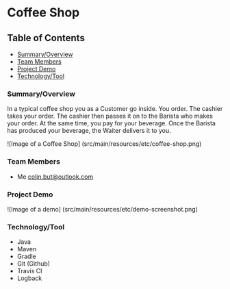 # Coffee Shop

## Table of Contents

* [Summary/Overview](#summary-overview)
* [Team Members](#team-members)
* [Project Demo](#project-demo)
* [Technology/Tool](#tech-tool)


### <a name="summary-overview"></a>Summary/Overview
In a typical coffee shop you as a Customer go inside. You order. The cashier takes your order. The cashier then passes it on to the Barista who makes your order. At the same time, you pay for your beverage. 
Once the Barista has produced your beverage, the Waiter delivers it to you. 

![Image of a Coffee Shop]
(src/main/resources/etc/coffee-shop.png)

### <a name="team-members"></a>Team Members
* Me <colin.but@outlook.com>

### <a name="project-demo"></a>Project Demo
![Image of a demo]
(src/main/resources/etc/demo-screenshot.png)

### <a name="tech-tool"></a>Technology/Tool
* Java
* Maven
* Gradle
* Git (Github)
* Travis CI
* Logback
